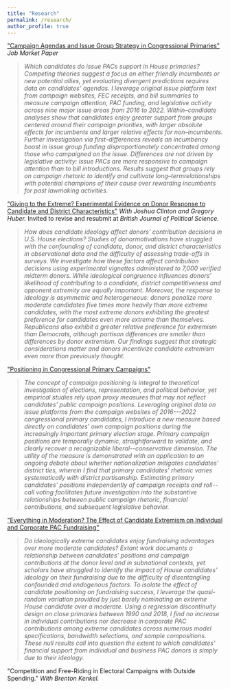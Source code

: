 ```yaml
---
title: "Research"
permalink: /research/
author_profile: true
---
```


["Campaign Agendas and Issue Group Strategy in Congressional Primaries"](/files/Meisels_CampaignIssueGroups.pdf) *Job Market Paper*

> *Which candidates do issue PACs support in House primaries? Competing theories suggest a focus on either friendly incumbents or new potential allies, yet evaluating divergent predictions requires data on candidates’ agendas. I leverage original issue platform text from campaign websites, FEC receipts, and bill summaries to measure campaign attention, PAC funding, and legislative activity across nine major issue areas from 2016 to 2022. Within–candidate analyses show that candidates enjoy greater support from groups centered around their campaign priorities, with larger absolute effects for incumbents and larger relative effects for non–incumbents. Further investigation via first–differences reveals an incumbency boost in issue group funding disproportionately concentrated among those who campaigned on the issue. Differences are not driven by legislative activity: issue PACs are more responsive to campaign attention than to bill introductions. Results suggest that groups rely on campaign rhetoric to identify and cultivate long–termrelationships with potential champions of their cause over rewarding incumbents for past lawmaking activities.*

["Giving to the Extreme? Experimental Evidence on Donor Response to Candidate and District Characteristics"](/files/GTTE_12.6.22.pdf) *With Joshua Clinton and Gregory Huber.* Invited to revise and resubmit at *British Journal of Political Science.*

> *How does candidate ideology affect donors’ contribution decisions in U.S. House elections? Studies of donormotivations have struggled with the confounding of candidate, donor, and district characteristics in observational data and the difficulty of assessing trade-offs in surveys. We investigate how these factors affect contribution decisions using experimental vignettes administered to 7,000 verified midterm donors. While ideological congruence influences donors’ likelihood of contributing to a candidate, district competitiveness and opponent extremity are equally important. Moreover, the response to ideology is asymmetric and heterogeneous: donors penalize more moderate candidates five times more heavily than more extreme candidates, with the most extreme donors exhibiting the greatest preference for candidates even more extreme than themselves. Republicans also exhibit a greater relative preference for extremism than Democrats, although partisan differences are smaller than differences by donor extremism. Our findings suggest that strategic considerations matter and donors incentivize candidate extremism even more than previously thought.*

["Positioning in Congressional Primary Campaigns"](/files/MM_PCPC.pdf)

> *The concept of campaign positioning is integral to theoretical investigation of elections, representation, and political behavior, yet empirical studies rely upon proxy measures that may not reflect candidates’ public campaign positions. Leveraging original data on issue platforms from the campaign websites of 2016---2022 congressional primary candidates, I introduce a new measure based directly on candidates’ own campaign positions during the increasingly important primary election stage. Primary campaign positions are temporally dynamic, straightforward to validate, and clearly recover a recognizable liberal--conservative dimension. The utility of the measure is demonstrated with an application to an ongoing debate about whether nationalization mitigates candidates' district ties, wherein I find that primary candidates' rhetoric varies systematically with district partisanship. Estimating primary candidates' positions independently of campaign receipts and roll--call voting facilitates future investigation into the substantive relationships between public campaign rhetoric, financial contributions, and subsequent legislative behavior.*

["Everything in Moderation? The Effect of Candidate Extremism on Individual and Corporate PAC Fundraising"](/files/EIM_MM.pdf)

> *Do ideologically extreme candidates enjoy fundraising advantages over more moderate candidates? Extant work documents a relationship between candidates' positions and campaign contributions at the donor level and in subnational contexts, yet scholars have struggled to identify the impact of House candidates' ideology on their fundraising due to the difficulty of disentangling confounded and endogenous factors. To isolate the effect of candidate positioning on fundraising success, I leverage the quasi-random variation provided by just barely nominating an extreme House candidate over a moderate. Using a regression discontinuity design on close primaries between 1990 and 2018, I find no increase in individual contributions nor decrease in corporate PAC contributions among extreme candidates across numerous model specifications, bandwidth selections, and sample compositions. These null results call into question the extent to which candidates' financial support from individual and business PAC donors is simply due to their ideology.*

"Competition and Free-Riding in Electoral Campaigns with Outside Spending." *With Brenton Kenkel.*


